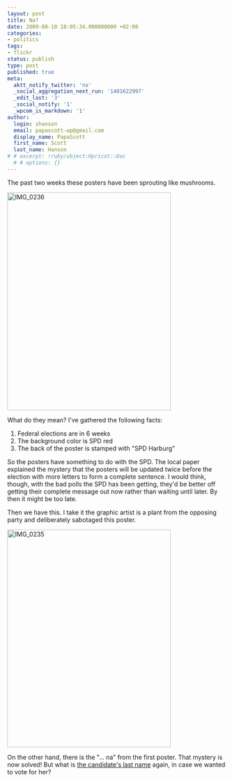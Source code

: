 ```yaml
---
layout: post
title: Na?
date: 2009-08-10 18:05:34.000000000 +02:00
categories:
- politics
tags:
- flickr
status: publish
type: post
published: true
meta:
  aktt_notify_twitter: 'no'
  _social_aggregation_next_run: '1401622997'
  _edit_last: '3'
  _social_notify: '1'
  _wpcom_is_markdown: '1'
author:
  login: shanson
  email: papascott-wp@gmail.com
  display_name: PapaScott
  first_name: Scott
  last_name: Hanson
# # excerpt: !ruby/object:Hpricot::Doc
  # # options: {}
---
```

<p>The past two weeks these posters have been sprouting like mushrooms.</p>
<p><a href="http://www.flickr.com/photos/51035717986@N01/3808364680" title="View 'IMG_0236' on Flickr.com"><img src="https://farm3.static.flickr.com/2638/3808364680_cdea85c1f6.jpg" alt="IMG_0236" border="0" width="375" height="500" /></a></p>
<p>What do they mean? I've gathered the following facts:</p>
<ol>
<li>Federal elections are in 6 weeks</li>
<li>The background color is SPD red</li>
<li>The back of the poster is stamped with "SPD Harburg"</li>
</ol>
<p>So the posters have something to do with the SPD. The local paper explained the mystery that the posters will be updated twice before the election with more letters to form a complete sentence. I would think, though, with the bad polls the SPD has been getting, they'd be better off getting their complete message out now rather than waiting until later. By then it might be too late.</p>
<p>Then we have this. I take it the graphic artist is a plant from the opposing party and deliberately sabotaged this poster.</p>
<p><a href="http://www.flickr.com/photos/51035717986@N01/3808362052" title="View 'IMG_0235' on Flickr.com"><img src="https://farm3.static.flickr.com/2545/3808362052_d00fcc3a63.jpg" alt="IMG_0235" border="0" width="375" height="500" /></a></p>
<p>On the other hand, there is the "... na" from the first poster. That mystery is now solved! But what is <a href="http://www.monika-griefahn.de/">the candidate's last name</a> again, in case we wanted to vote for her?</p>
